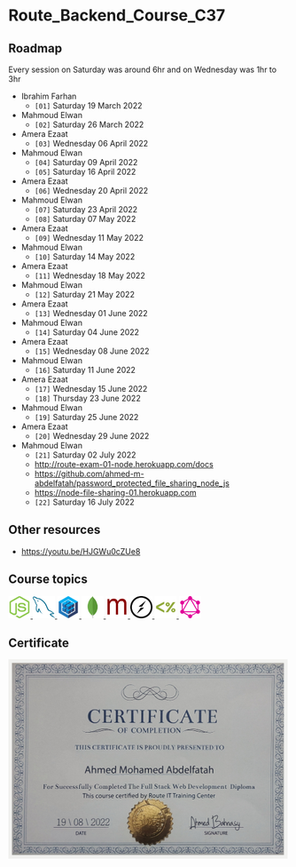 # Route_Backend_Course_C37

## Roadmap

Every session on Saturday was around 6hr and on Wednesday was 1hr to 3hr

- Ibrahim Farhan
  - `[01]` Saturday 19 March 2022
- Mahmoud Elwan
  - `[02]` Saturday 26 March 2022
- Amera Ezaat
  - `[03]` Wednesday 06 April 2022
- Mahmoud Elwan
  - `[04]` Saturday 09 April 2022
  - `[05]` Saturday 16 April 2022
- Amera Ezaat
  - `[06]` Wednesday 20 April 2022
- Mahmoud Elwan
  - `[07]` Saturday 23 April 2022
  - `[08]` Saturday 07 May 2022
- Amera Ezaat
  - `[09]` Wednesday 11 May 2022
- Mahmoud Elwan
  - `[10]` Saturday 14 May 2022
- Amera Ezaat
  - `[11]` Wednesday 18 May 2022
- Mahmoud Elwan
  - `[12]` Saturday 21 May 2022
- Amera Ezaat
  - `[13]` Wednesday 01 June 2022
- Mahmoud Elwan
  - `[14]` Saturday 04 June 2022
- Amera Ezaat
  - `[15]` Wednesday 08 June 2022
- Mahmoud Elwan
  - `[16]` Saturday 11 June 2022
- Amera Ezaat
  - `[17]` Wednesday 15 June 2022
  - `[18]` Thursday 23 June 2022
- Mahmoud Elwan
  - `[19]` Saturday 25 June 2022
- Amera Ezaat
  - `[20]` Wednesday 29 June 2022
- Mahmoud Elwan
  - `[21]` Saturday 02 July 2022
  - http://route-exam-01-node.herokuapp.com/docs
  - https://github.com/ahmed-m-abdelfatah/password_protected_file_sharing_node_js
  - https://node-file-sharing-01.herokuapp.com
  - `[22]` Saturday 16 July 2022

## Other resources

- https://youtu.be/HJGWu0cZUe8

## Course topics

<a href="https://nodejs.org/en" target="_blank">
<img src="images/nodejs.svg" alt="nodejs" width="40" height="40"/>
</a>
<a href="https://dev.mysql.com/doc" target="_blank">
<img src="images/mysql.svg" alt="mysql" width="40" height="40"/>
</a>
<a href="https://sequelize.org" target="_blank">
<img src="images/sequelize.svg" alt="sequelize" width="40" height="40"/>
</a>
<a href="https://www.mongodb.com" target="_blank">
<img src="images/mongodb.svg" alt="mongodb" width="40" height="40"/>
</a>
<a href="https://mongoosejs.com" target="_blank">
<img src="images/mongoose-icon.png" alt="mongoose" width="40"  height="40"/>
</a>
<a href="https://socket.io" target="_blank">
<img src="images/socketio.svg" alt="socketio" width="40"  height="40"/>
</a>
<a href="https://ejs.co" target="_blank">
<img src="images/ejs.svg" alt="ejs" width="40" height="40"/>
</a>
<a href="https://graphql.org" target="_blank">
<img src="images/graphql.svg" alt="graphql" width="40" height="40"/>
</a>

## Certificate

![Course_Certificate](./images/certificate.jpeg)
